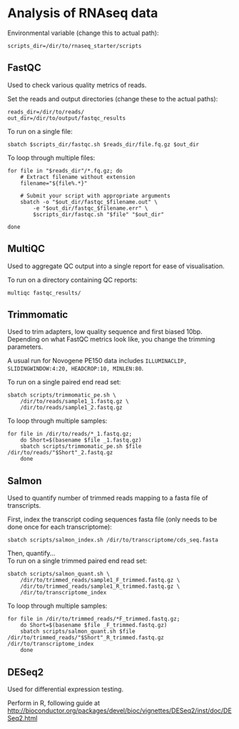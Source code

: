 # Analysis of RNAseq data

Environmental variable (change this to actual path):
```
scripts_dir=/dir/to/rnaseq_starter/scripts
```

## FastQC
Used to check various quality metrics of reads.

Set the reads and output directories (change these to the actual paths):
```
reads_dir=/dir/to/reads/
out_dir=/dir/to/output/fastqc_results
```

To run on a single file:
```
sbatch $scripts_dir/fastqc.sh $reads_dir/file.fq.gz $out_dir
```

To loop through multiple files:
```
for file in "$reads_dir"/*.fq.gz; do
    # Extract filename without extension
    filename="${file%.*}"

    # Submit your script with appropriate arguments
    sbatch -o "$out_dir/fastqc_$filename.out" \
        -e "$out_dir/fastqc_$filename.err" \
        $scripts_dir/fastqc.sh "$file" "$out_dir"

done
```

## MultiQC
Used to aggregate QC output into a single report for ease of visualisation.

To run on a directory containing QC reports:
```
multiqc fastqc_results/
```

## Trimmomatic
Used to trim adapters, low quality sequence and first biased 10bp. Depending on what FastQC metrics look like, you change the trimming parameters.

A usual run for Novogene PE150 data includes ```ILLUMINACLIP, SLIDINGWINDOW:4:20, HEADCROP:10, MINLEN:80```.

To run on a single paired end read set:
```
sbatch scripts/trimmomatic_pe.sh \
    /dir/to/reads/sample1_1.fastq.gz \
    /dir/to/reads/sample1_2.fastq.gz
```

To loop through multiple samples:
```
for file in /dir/to/reads/*_1.fastq.gz;
    do Short=$(basename $file _1.fastq.gz)
    sbatch scripts/trimmomatic_pe.sh $file /dir/to/reads/"$Short"_2.fastq.gz
    done
```

## Salmon
Used to quantify number of trimmed reads mapping to a fasta file of transcripts.

First, index the transcript coding sequences fasta file (only needs to be done once for each transcriptome): 
```
sbatch scripts/salmon_index.sh /dir/to/transcriptome/cds_seq.fasta
```

Then, quantify...\
To run on a single trimmed paired end read set:
```
sbatch scripts/salmon_quant.sh \
    /dir/to/trimmed_reads/sample1_F_trimmed.fastq.gz \
    /dir/to/trimmed_reads/sample1_R_trimmed.fastq.gz \
    /dir/to/transcriptome_index
```

To loop through multiple samples:
```
for file in /dir/to/trimmed_reads/*F_trimmed.fastq.gz;
    do Short=$(basename $file _F_trimmed.fastq.gz)
    sbatch scripts/salmon_quant.sh $file /dir/to/trimmed_reads/"$Short"_R_trimmed.fastq.gz /dir/to/transcriptome_index
    done
```

## DESeq2
Used for differential expression testing.

Perform in R, following guide at http://bioconductor.org/packages/devel/bioc/vignettes/DESeq2/inst/doc/DESeq2.html